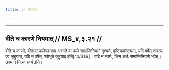 ```yaml
---
title: ८५ टिप्पन्यः

---
```


[^4/313]: E2 om. iti

[^4/314]: Tait.S. 2.3.2.3

[^4/315]: E2: 5,74; E6: 2,45

____________________________________________


## वीते च कारणे नियमात् // MS_४,३.२१ //

वीते च कारणे, वीतायां फलेच्छायाम् अवाप्ते वा फले समाप्तिनियमो दृश्यते, वृष्टिकामेष्ट्याम्, यदि वर्षेत् तावत्य् एव जुहुयात्, यदि न वर्षेत्, श्वोभूते जुहुयाद् इति[^4/316]। यदि न स्वर्गः, किम् अर्थः समाप्तिनियमो भवेत्। तस्मान् नित्यः स्वर्ग इति।
